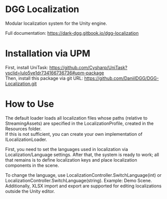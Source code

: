 # DGG Localization
Modular localization system for the Unity engine.

Full documentation: https://dark-dgg.gitbook.io/dgg-localization

# Installation via UPM

First, install UniTask: https://github.com/Cysharp/UniTask?ysclid=lulo5ve1dr734166736736#upm-package  
Then, install this package via git URL: https://github.com/DaniilDGG/DGG-Localization.git

# How to Use

The default loader loads all localization files whose paths (relative to StreamingAssets) are specified in the LocalizationProfile, created in the Resources folder.  
If this is not sufficient, you can create your own implementation of ILocalizationLoader.

First, you need to set the languages used in localization via Localization/Language settings.
After that, the system is ready to work; all that remains is to define localization keys and place localization components in the scene.

To change the language, use LocalizationController.SwitchLanguage(int) or LocalizationController.SwitchLanguage(string). Example: Demo Scene.  
Additionally, XLSX import and export are supported for editing localizations outside the Unity editor.
